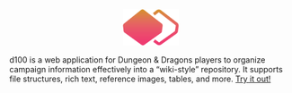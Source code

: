 <div id="header" align="center">
  <img src="https://github.com/GrantLindquist/d100/blob/dev/public/d100.png" width="100"/>
</div>

d100 is a web application for Dungeon & Dragons players to organize campaign information effectively into a “wiki-style”
repository. It supports file structures, rich text, reference images, tables, and more.
[Try it out!](https://d100--d100-7cb14.us-central1.hosted.app/)